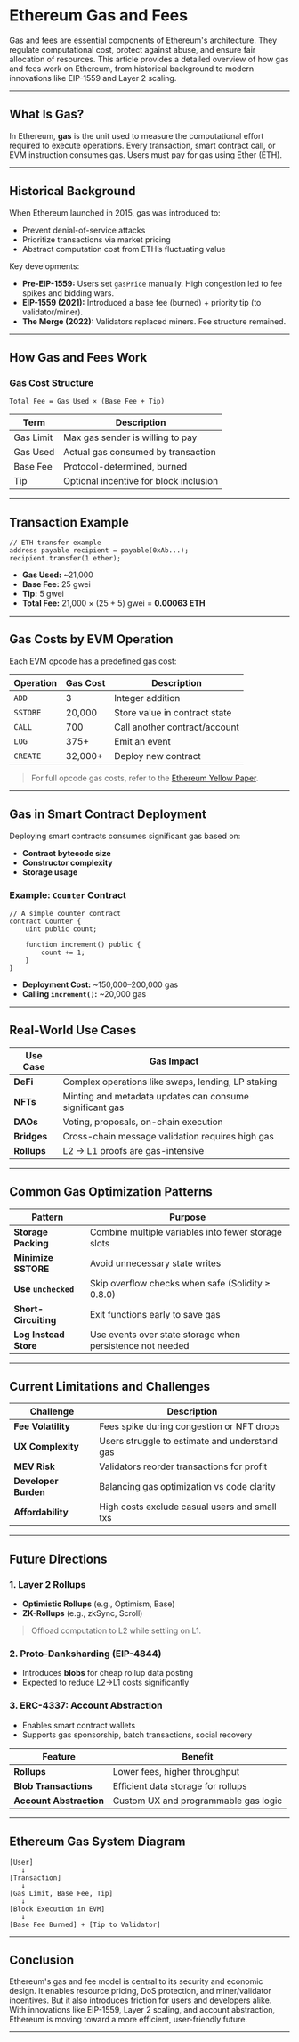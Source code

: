 
# Ethereum Gas and Fees

Gas and fees are essential components of Ethereum's architecture. They regulate computational cost, protect against abuse, and ensure fair allocation of resources. This article provides a detailed overview of how gas and fees work on Ethereum, from historical background to modern innovations like EIP-1559 and Layer 2 scaling.

---

## What Is Gas?

In Ethereum, **gas** is the unit used to measure the computational effort required to execute operations. Every transaction, smart contract call, or EVM instruction consumes gas. Users must pay for gas using Ether (ETH).

---

## Historical Background

When Ethereum launched in 2015, gas was introduced to:

- Prevent denial-of-service attacks
- Prioritize transactions via market pricing
- Abstract computation cost from ETH’s fluctuating value

Key developments:

- **Pre-EIP-1559:** Users set `gasPrice` manually. High congestion led to fee spikes and bidding wars.
- **EIP-1559 (2021):** Introduced a base fee (burned) + priority tip (to validator/miner).
- **The Merge (2022):** Validators replaced miners. Fee structure remained.

---

## How Gas and Fees Work

### Gas Cost Structure

```text
Total Fee = Gas Used × (Base Fee + Tip)
```

| Term       | Description                                           |
|------------|-------------------------------------------------------|
| Gas Limit  | Max gas sender is willing to pay                     |
| Gas Used   | Actual gas consumed by transaction                   |
| Base Fee   | Protocol-determined, burned                         |
| Tip        | Optional incentive for block inclusion               |

---

## Transaction Example

```solidity
// ETH transfer example
address payable recipient = payable(0xAb...);
recipient.transfer(1 ether);
```

- **Gas Used:** ~21,000
- **Base Fee:** 25 gwei
- **Tip:** 5 gwei
- **Total Fee:** 21,000 × (25 + 5) gwei = **0.00063 ETH**

---

## Gas Costs by EVM Operation

Each EVM opcode has a predefined gas cost:

| Operation | Gas Cost | Description                    |
|-----------|----------|--------------------------------|
| `ADD`     | 3        | Integer addition               |
| `SSTORE`  | 20,000   | Store value in contract state  |
| `CALL`    | 700      | Call another contract/account  |
| `LOG`     | 375+     | Emit an event                  |
| `CREATE`  | 32,000+  | Deploy new contract            |

> For full opcode gas costs, refer to the [Ethereum Yellow Paper](https://ethereum.github.io/yellowpaper/paper.pdf).

---

## Gas in Smart Contract Deployment

Deploying smart contracts consumes significant gas based on:

- **Contract bytecode size**
- **Constructor complexity**
- **Storage usage**

### Example: `Counter` Contract

```solidity
// A simple counter contract
contract Counter {
    uint public count;

    function increment() public {
        count += 1;
    }
}
```

- **Deployment Cost:** ~150,000–200,000 gas  
- **Calling `increment()`:** ~20,000 gas

---

## Real-World Use Cases

| Use Case       | Gas Impact                                              |
|----------------|----------------------------------------------------------|
| **DeFi**       | Complex operations like swaps, lending, LP staking       |
| **NFTs**       | Minting and metadata updates can consume significant gas |
| **DAOs**       | Voting, proposals, on-chain execution                    |
| **Bridges**    | Cross-chain message validation requires high gas         |
| **Rollups**    | L2 → L1 proofs are gas-intensive                         |

---

## Common Gas Optimization Patterns

| Pattern             | Purpose                                              |
|---------------------|------------------------------------------------------|
| **Storage Packing** | Combine multiple variables into fewer storage slots  |
| **Minimize SSTORE** | Avoid unnecessary state writes                       |
| **Use `unchecked`** | Skip overflow checks when safe (Solidity ≥ 0.8.0)    |
| **Short-Circuiting**| Exit functions early to save gas                     |
| **Log Instead Store** | Use events over state storage when persistence not needed |

---

## Current Limitations and Challenges

| Challenge           | Description                                          |
|---------------------|------------------------------------------------------|
| **Fee Volatility**   | Fees spike during congestion or NFT drops           |
| **UX Complexity**    | Users struggle to estimate and understand gas        |
| **MEV Risk**         | Validators reorder transactions for profit           |
| **Developer Burden** | Balancing gas optimization vs code clarity          |
| **Affordability**    | High costs exclude casual users and small txs       |

---

## Future Directions

### 1. Layer 2 Rollups

- **Optimistic Rollups** (e.g., Optimism, Base)
- **ZK-Rollups** (e.g., zkSync, Scroll)

> Offload computation to L2 while settling on L1.

### 2. Proto-Danksharding (EIP-4844)

- Introduces **blobs** for cheap rollup data posting
- Expected to reduce L2→L1 costs significantly

### 3. ERC-4337: Account Abstraction

- Enables smart contract wallets
- Supports gas sponsorship, batch transactions, social recovery

| Feature               | Benefit                                      |
|------------------------|----------------------------------------------|
| **Rollups**            | Lower fees, higher throughput                |
| **Blob Transactions**  | Efficient data storage for rollups           |
| **Account Abstraction**| Custom UX and programmable gas logic         |

---

## Ethereum Gas System Diagram

```text
[User]
   ↓
[Transaction]
   ↓
[Gas Limit, Base Fee, Tip]
   ↓
[Block Execution in EVM]
   ↓
[Base Fee Burned] + [Tip to Validator]
```

---

## Conclusion

Ethereum's gas and fee model is central to its security and economic design. It enables resource pricing, DoS protection, and miner/validator incentives. But it also introduces friction for users and developers alike. With innovations like EIP-1559, Layer 2 scaling, and account abstraction, Ethereum is moving toward a more efficient, user-friendly future.

---
